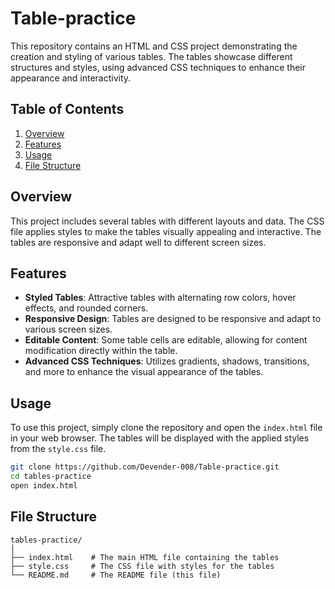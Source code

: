 # Table-practice


This repository contains an HTML and CSS project demonstrating the creation and styling of various tables. The tables showcase different structures and styles, using advanced CSS techniques to enhance their appearance and interactivity.

## Table of Contents

1. [Overview](#overview)
2. [Features](#features)
3. [Usage](#usage)
4. [File Structure](#file-structure)


## Overview

This project includes several tables with different layouts and data. The CSS file applies styles to make the tables visually appealing and interactive. The tables are responsive and adapt well to different screen sizes.

## Features

- **Styled Tables**: Attractive tables with alternating row colors, hover effects, and rounded corners.
- **Responsive Design**: Tables are designed to be responsive and adapt to various screen sizes.
- **Editable Content**: Some table cells are editable, allowing for content modification directly within the table.
- **Advanced CSS Techniques**: Utilizes gradients, shadows, transitions, and more to enhance the visual appearance of the tables.

## Usage

To use this project, simply clone the repository and open the `index.html` file in your web browser. The tables will be displayed with the applied styles from the `style.css` file.

```bash
git clone https://github.com/Devender-008/Table-practice.git
cd tables-practice
open index.html
```

## File Structure
```
tables-practice/
│
├── index.html    # The main HTML file containing the tables
├── style.css     # The CSS file with styles for the tables
└── README.md     # The README file (this file)


